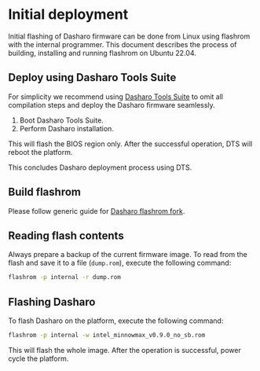 # Initial deployment

Initial flashing of Dasharo firmware can be done from Linux using flashrom with
the internal programmer. This document describes the process of building,
installing and running flashrom on Ubuntu 22.04.

## Deploy using Dasharo Tools Suite

For simplicity we recommend using
[Dasharo Tools Suite](../../dasharo-tools-suite/overview.md) to
omit all compilation steps and deploy the Dasharo firmware seamlessly.

1. Boot Dasharo Tools Suite.
2. Perform Dasharo installation.

This will flash the BIOS region only. After the successful operation, DTS will
reboot the platform.

This concludes Dasharo deployment process using DTS.

## Build flashrom

Please follow generic guide for [Dasharo flashrom fork](../../osf-trivia-list/deployment.md#how-to-install-dasharo-flashrom-fork).

## Reading flash contents

Always prepare a backup of the current firmware image. To read from the flash
and save it to a file (`dump.rom`), execute the following command:

```bash
flashrom -p internal -r dump.rom
```

## Flashing Dasharo

To flash Dasharo on the platform, execute the following command:

```bash
flashrom -p internal -w intel_minnowmax_v0.9.0_no_sb.rom
```

This will flash the whole image. After the operation is successful, power
cycle the platform.

